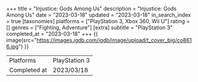 +++
title = "Injustice: Gods Among Us"
description = "Injustice: Gods Among Us"
date = "2023-03-18"
updated = "2023-03-18"
in_search_index = true
[taxonomies]
platforms = ["PlayStation 3, Xbox 360, Wii U"]
rating = []
genres = ["Fighting, Adventure"]
[extra]
subtitle = "PlayStation 3"
completed_at = "2023-03-18"
+++
{{ image(src="https://images.igdb.com/igdb/image/upload/t_cover_big/co8616.jpg") }}

|              |            |
| ------------ | ---------- |
| Platforms    | PlayStation 3 |
| Completed at | 2023/03/18 |

